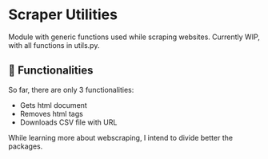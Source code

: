 # Scraper Utilities 

Module with generic functions used while scraping websites. Currently WIP, with all functions in utils.py. 

## :hammer: Functionalities

So far, there are only 3 functionalities:
- Gets html document
- Removes html tags
- Downloads CSV file with URL
 
While learning more about webscraping, I intend to divide better the packages. 
